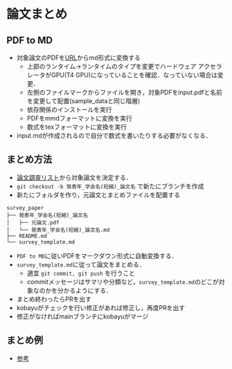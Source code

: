 # 論文まとめ

## PDF to MD 
- 対象論文のPDFを[URL](https://colab.research.google.com/drive/1eUL_tIThqcDohTNuJ5TdDFpN3poossuw?usp=sharing#scrollTo=wBSUpZs12Bn6)からmd形式に変換する
  - 上部のランタイム->ランタイムのタイプを変更でハードウェア アクセラレータがGPU(T4 GPU)になっていることを確認．なっていない場合は変更．
  - 左側のファイルマークからファイルを開き，対象PDFをinput.pdfと名前を変更して配置(sample_dataと同じ階層)
  - 依存関係のインストールを実行
  - PDFをmmdフォーマットに変換を実行
  - 数式をtexフォーマットに変換を実行
- input.mdが作成されるので自分で数式を書いたりする必要がなくなる．

## まとめ方法
- [論文調査リスト](https://docs.google.com/spreadsheets/d/1cud3mFUpiISnP2fHb7pNy4qh9WtxLikp/edit#gid=44443932)から対象論文を決定する．
- `git checkout -b 発表年_学会名(短縮)_論文名` で新たにブランチを作成
- 新たにフォルダを作り，元論文とまとめファイルを配置する  
```
survey_paper  
├── 発表年_学会名(短縮)_論文名  
│   ├── 元論文.pdf  
│   └── 発表年_学会名(短縮)_論文名.md  
├── README.md  
└── survey_template.md
```  
- `PDF to MD`に従いPDFをマークダウン形式に自動変換する．
- `survey_template.md`に従って論文をまとめる．
  - 適宜 `git commit, git push` を行うこと  
  - commitメッセージはサマリや分類など，`survey_template.md`のどこが対象なのかを分かるようにする．
- まとめ終わったらPRを出す
- kobayuがチェックを行い修正があれば修正し，再度PRを出す
- 修正がなければmainブランチにkobayuがマージ

## まとめ例
- [参考](https://ash-tulip-8e5.notion.site/CPU-Energy-Aware-Parallel-Real-Time-Scheduling-ECRTS-20-b3842a80f62e4fc48bbe5a9a6c22fdad)
